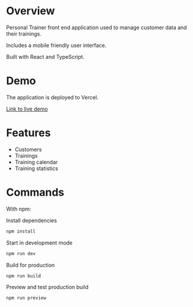 # Overview

Personal Trainer front end application used to manage customer data and their trainings.

Includes a mobile friendly user interface.

Built with React and TypeScript.

# Demo

The application is deployed to Vercel.

[Link to live demo](https://personal-trainer-ruddy.vercel.app/)

# Features

- Customers
- Trainings
- Training calendar
- Training statistics

# Commands

With npm:

Install dependencies
```bash
npm install
```

Start in development mode
```bash
npm run dev
```

Build for production
```bash
npm run build
```

Preview and test production build
```bash
npm run preview
```
